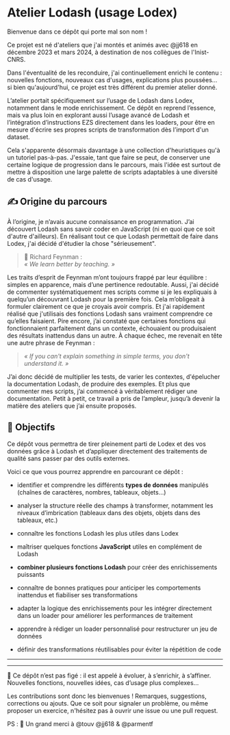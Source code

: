 # Atelier Lodash (usage Lodex) 

Bienvenue dans ce dépôt qui porte mal son nom !

Ce projet est né d'ateliers que j'ai montés et animés avec @jj618 en décembre 2023 et mars 2024, à destination de nos collègues de l'Inist-CNRS.

Dans l'éventualité de les reconduire, j'ai continuellement enrichi le contenu : nouvelles fonctions, nouveaux cas d'usages, explications plus poussées... si bien qu'aujourd'hui, ce projet est très différent du premier atelier donné.

L’atelier portait spécifiquement sur l’usage de Lodash dans Lodex, notamment dans le mode enrichissement. Ce dépôt en reprend l’essence, mais va plus loin en explorant aussi l’usage avancé de Lodash et l’intégration d’instructions EZS directement dans les loaders, pour être en mesure d'écrire ses propres scripts de transformation dès l’import d'un dataset.

Cela s'apparente désormais davantage à une collection d'heuristiques qu'à un tutoriel pas-à-pas. J'essaie, tant que faire se peut, de conserver une certaine logique de progression dans le parcours, mais l'idée est surtout de mettre à disposition une large palette de scripts adaptables à une diversité de cas d'usage.

## ✍️ Origine du parcours

À l’origine, je n’avais aucune connaissance en programmation. J’ai découvert Lodash sans savoir coder en JavaScript (ni en quoi que ce soit d'autre d'ailleurs). En réalisant tout ce que Lodash permettait de faire dans Lodex, j'ai décidé d'étudier la chose "sérieusement".

> 💬 Richard Feynman :  
> *« We learn better by teaching. »*

Les traits d’esprit de Feynman m’ont toujours frappé par leur équilibre : simples en apparence, mais d’une pertinence redoutable.
Aussi, j'ai décidé de commenter systématiquement mes scripts comme si je les expliquais à quelqu’un découvrant Lodash pour la première fois. Cela m’obligeait à formuler clairement ce que je croyais avoir compris. Et j'ai rapidement réalisé que j'utilisais des fonctions Lodash sans vraiment comprendre ce qu’elles faisaient. 
Pire encore, j’ai constaté que certaines fonctions qui fonctionnaient parfaitement dans un contexte, échouaient ou produisaient des résultats inattendus dans un autre. À chaque échec, me revenait en tête une autre phrase de Feynman :

> *« If you can't explain something in simple terms, you don't understand it. »*

J’ai donc décidé de multiplier les tests, de varier les contextes, d'épelucher la documentation Lodash, de produire des exemples. Et plus que commenter mes scripts, j’ai commencé à véritablement rédiger une documentation. Petit à petit, ce travail a pris de l’ampleur, jusqu’à devenir la matière des ateliers que j’ai ensuite proposés.

## 🎯 Objectifs

Ce dépôt vous permettra de tirer pleinement parti de Lodex et des vos données grâce à Lodash et d’appliquer directement des traitements de qualité sans passer par des outils externes. 

Voici ce que vous pourrez apprendre en parcourant ce dépôt :

- identifier et comprendre les différents **types de données** manipulés (chaînes de caractères, nombres, tableaux, objets…)

- analyser la structure réelle des champs à transformer, notamment les niveaux d’imbrication (tableaux dans des objets, objets dans des tableaux, etc.)

- connaître les fonctions Lodash les plus utiles dans Lodex

- maîtriser quelques fonctions **JavaScript** utiles en complément de Lodash

- **combiner plusieurs fonctions Lodash** pour créer des enrichissements puissants

- connaître de bonnes pratiques pour anticiper les comportements inattendus et fiabiliser ses transformations

- adapter la logique des enrichissements pour les intégrer directement dans un loader pour améliorer les performances de traitement

- apprendre à rédiger un loader personnalisé pour restructurer un jeu de données 

- définir des transformations réutilisables pour éviter la répétition de code

---

---

🚧 Ce dépôt n’est pas figé : il est appelé à évoluer, à s’enrichir, à s’affiner. Nouvelles fonctions, nouvelles idées, cas d’usage plus complexes…

Les contributions sont donc les bienvenues ! Remarques, suggestions, corrections ou ajouts. Que ce soit pour signaler un problème, ou même proposer un exercice, n'hésitez pas à ouvrir une issue ou une pull request.

PS : 🙏 Un grand merci à @touv @jj618 & @parmentf 

